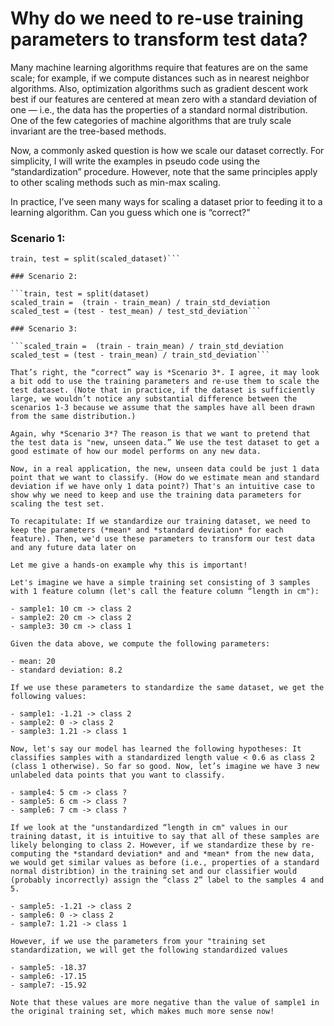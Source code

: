 # Why do we need to re-use training parameters to transform test data?

Many machine learning algorithms require that features are on the same scale; for example, if we compute distances such as in nearest neighbor algorithms. Also, optimization algorithms such as gradient descent work best if our features are centered at mean zero with a standard deviation of one — i.e., the data has the properties of a standard normal distribution. One of the few categories of machine algorithms that are truly scale invariant are the tree-based methods.

Now, a commonly asked question is how we scale our dataset correctly. For simplicity, I will write the examples in pseudo code using the “standardization” procedure. However, note that the same principles apply to other scaling methods such as min-max scaling.

In practice, I’ve seen many ways for scaling a dataset prior to feeding it to a learning algorithm. Can you guess which one is “correct?" 

### Scenario 1:

```scaled_dataset = (dataset - dataset_mean) / dataset_std_deviation
train, test = split(scaled_dataset)```

### Scenario 2:

```train, test = split(dataset)
scaled_train =  (train - train_mean) / train_std_deviation
scaled_test = (test - test_mean) / test_std_deviation```

### Scenario 3:

```scaled_train =  (train - train_mean) / train_std_deviation
scaled_test = (test - train_mean) / train_std_deviation```

That’s right, the “correct” way is *Scenario 3*. I agree, it may look a bit odd to use the training parameters and re-use them to scale the test dataset. (Note that in practice, if the dataset is sufficiently large, we wouldn’t notice any substantial difference between the scenarios 1-3 because we assume that the samples have all been drawn from the same distribution.)

Again, why *Scenario 3*? The reason is that we want to pretend that the test data is "new, unseen data.” We use the test dataset to get a good estimate of how our model performs on any new data.

Now, in a real application, the new, unseen data could be just 1 data point that we want to classify. (How do we estimate mean and standard deviation if we have only 1 data point?) That's an intuitive case to show why we need to keep and use the training data parameters for scaling the test set.

To recapitulate: If we standardize our training dataset, we need to keep the parameters (*mean* and *standard deviation* for each feature). Then, we'd use these parameters to transform our test data and any future data later on

Let me give a hands-on example why this is important!

Let's imagine we have a simple training set consisting of 3 samples with 1 feature column (let's call the feature column “length in cm"):

- sample1: 10 cm -> class 2
- sample2: 20 cm -> class 2
- sample3: 30 cm -> class 1

Given the data above, we compute the following parameters:

- mean: 20
- standard deviation: 8.2

If we use these parameters to standardize the same dataset, we get the following values:

- sample1: -1.21 -> class 2
- sample2: 0 -> class 2
- sample3: 1.21 -> class 1

Now, let's say our model has learned the following hypotheses: It classifies samples with a standardized length value < 0.6 as class 2 (class 1 otherwise). So far so good. Now, let’s imagine we have 3 new unlabeled data points that you want to classify.

- sample4: 5 cm -> class ?
- sample5: 6 cm -> class ?
- sample6: 7 cm -> class ?

If we look at the "unstandardized “length in cm" values in our training datast, it is intuitive to say that all of these samples are likely belonging to class 2. However, if we standardize these by re-computing the *standard deviation* and and *mean* from the new data, we would get similar values as before (i.e., properties of a standard normal distribtion) in the training set and our classifier would (probably incorrectly) assign the “class 2” label to the samples 4 and 5.

- sample5: -1.21 -> class 2
- sample6: 0 -> class 2
- sample7: 1.21 -> class 1

However, if we use the parameters from your "training set standardization, we will get the following standardized values

- sample5: -18.37
- sample6: -17.15 
- sample7: -15.92

Note that these values are more negative than the value of sample1 in the original training set, which makes much more sense now!